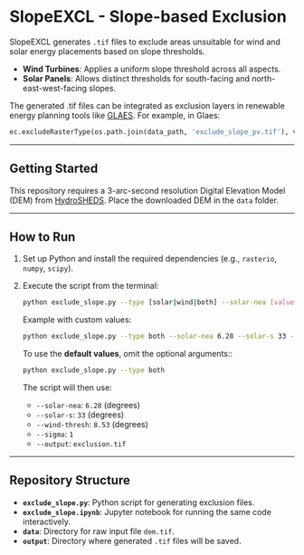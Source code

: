 
# **SlopeEXCL - Slope-based Exclusion**

SlopeEXCL generates `.tif` files to exclude areas unsuitable for wind and solar energy placements based on slope thresholds.

- **Wind Turbines**: Applies a uniform slope threshold across all aspects.
- **Solar Panels**: Allows distinct thresholds for south-facing and north-east-west-facing slopes.

The generated .tif files can be integrated as exclusion layers in renewable energy planning tools like [GLAES](https://github.com/FZJ-IEK3-VSA/glaes). For example, in Glaes:

```python
ec.excludeRasterType(os.path.join(data_path, 'exclude_slope_pv.tif'), value=1, prewarp=True)
```

---

## **Getting Started**

This repository requires a 3-arc-second resolution Digital Elevation Model (DEM) from [HydroSHEDS](https://www.hydrosheds.org/hydrosheds-core-downloads). Place the downloaded DEM in the `data` folder.

---

## **How to Run**

1. Set up Python and install the required dependencies (e.g., `rasterio`, `numpy`, `scipy`).
2. Execute the script from the terminal:
   ```bash
   python exclude_slope.py --type [solar|wind|both] --solar-nea [value] --solar-s [value] --wind-thresh [value] --output [filename]
   ```
   Example with custom values:
   ```bash
   python exclude_slope.py --type both --solar-nea 6.28 --solar-s 33 --wind-thresh 8.53 --output exclusion.tif
   ```

   To use the **default values**, omit the optional arguments::
   ```bash
   python exclude_slope.py --type both
   ```

   The script will then use:
   - `--solar-nea`: `6.28` (degrees)
   - `--solar-s`: `33` (degrees)
   - `--wind-thresh`: `8.53` (degrees)
   - `--sigma`: `1`
   - `--output`: `exclusion.tif`

---

## **Repository Structure**

- **`exclude_slope.py`**: Python script for generating exclusion files.
- **`exclude_slope.ipynb`**: Jupyter notebook for running the same code interactively.
- **`data`**: Directory for raw input file `dem.tif`.
- **`output`**: Directory where generated `.tif` files will be saved.
